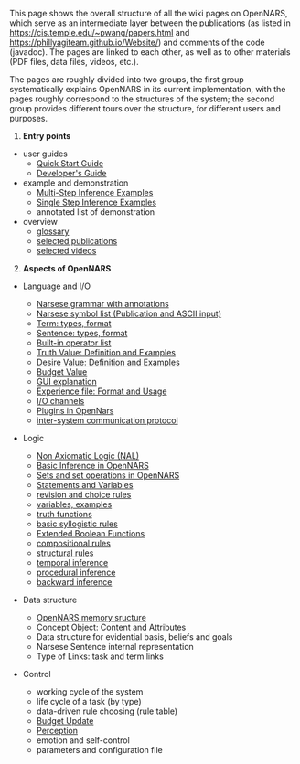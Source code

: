 This page shows the overall structure of all the wiki pages on OpenNARS, which serve as an intermediate layer between the publications (as listed in https://cis.temple.edu/~pwang/papers.html and https://phillyagiteam.github.io/Website/) and comments of the code (javadoc). The pages are linked to each other, as well as to other materials (PDF files, data files, videos, etc.).

The pages are roughly divided into two groups, the first group systematically explains OpenNARS in its current implementation, with the pages roughly correspond to the structures of the system; the second group provides different tours over the structure, for different users and purposes.

1. **Entry points**
  - user guides
    * [Quick Start Guide](https://github.com/opennars/opennars/wiki/Quick-Start-Guide)
    * [Developer's Guide](https://github.com/opennars/opennars/wiki/Developers-Guide)
  - example and demonstration
    * [Multi-Step Inference Examples](https://github.com/opennars/opennars/wiki/MultiStep-Examples/_edit)
    * [Single Step Inference Examples](https://github.com/opennars/opennars/wiki/Single-step-Inference-examples)
    * annotated list of demonstration
  - overview
    * [glossary](https://github.com/opennars/opennars/wiki/OpenNARS-Glossary)
    * [selected publications](https://github.com/opennars/opennars/wiki/Publications)
    * [selected videos](https://github.com/opennars/opennars/wiki/Selected-Vidseos)


2. **Aspects of OpenNARS**
  - Language and I/O
    * [Narsese grammar with annotations](https://github.com/opennars/opennars/wiki/Input-Output-Format)
    * [Narsese symbol list (Publication and ASCII input)](https://github.com/opennars/opennars/wiki/Narsese-symbol-list-(ASCII-version-))
    * [Term: types, format](https://github.com/opennars/opennars/wiki/Term:-types,-format)
    * [Sentence: types, format](https://github.com/opennars/opennars/wiki/Sentence:-types,-format)
    * [Built-in operator list](https://github.com/opennars/opennars/wiki/Built-in-operator-list)
    * [Truth Value: Definition and Examples](https://github.com/opennars/opennars/wiki/Truth-Value:-Definition-and-Examples)
    * [Desire Value: Definition and Examples](https://github.com/opennars/opennars/wiki/Desire-Value:-Definition-and-Examples)
    * [Budget Value](https://github.com/opennars/opennars/wiki/Budget-Value)
    * [GUI explanation](https://github.com/opennars/opennars/wiki/Graphical-User-Interface)
    * [Experience file: Format and Usage](https://github.com/opennars/opennars/wiki/Experience-file:-Format-and-Usage)
    * [I/O channels](https://github.com/opennars/opennars/wiki/I-O-channels)
    * [Plugins in OpenNars](https://github.com/opennars/opennars/wiki/Plugins)
    * [inter-system communication protocol](https://github.com/opennars/opennars/wiki/NarNode,-communication-between-reasoners-over-UDP)
    
  - Logic
    * [Non Axiomatic Logic (NAL)](https://github.com/opennars/opennars/wiki/Non-Axiomatic-Logic-(NAL),-Logic-behind-OpenNARS) 
    * [Basic Inference in OpenNARS](https://github.com/opennars/opennars/wiki/Basic-Inference-in-OpenNARS)
    * [Sets and set operations in OpenNARS](https://github.com/opennars/opennars/wiki/Sets-and-set-operations-in-OpenNARS)
    * [Statements and Variables](https://github.com/opennars/opennars/wiki/Statements-and-Variables-in-OpenNARS)
    * [revision and choice rules](https://github.com/opennars/opennars/wiki/Revision-and-Choice-Rules)
    * [variables, examples](https://github.com/opennars/opennars/wiki/Use-of-Variables-in-OpenNARS)
    * [truth functions](https://github.com/opennars/opennars/wiki/Truth-Functions)
    * [basic syllogistic rules](https://github.com/opennars/opennars/wiki/Basic-Syllogistic-Rules)
    * [Extended Boolean Functions](https://github.com/opennars/opennars/wiki/Extended-Boolean-Functions-in-OpenNARS)
    * [compositional rules](https://github.com/opennars/opennars/wiki/Composition)
    * [structural rules](https://github.com/opennars/opennars/wiki/Structure)
    * [temporal inference](https://github.com/opennars/opennars/wiki/Temporal-Inference)
    * [procedural inference](https://github.com/opennars/opennars/wiki/Procedural-Inference) 
    * [backward inference](https://github.com/opennars/opennars/wiki/Backward-Inference-in-OpenNARS) 

  - Data structure
    * [OpenNARS memory sructure](https://github.com/opennars/opennars/wiki/memory-overall-structure)
    * Concept Object: Content and Attributes
    * Data structure for evidential basis, beliefs and goals
    * Narsese Sentence internal representation
    * Type of Links: task and term links
    
  - Control
    * working cycle of the system
    * life cycle of a task (by type)
    * data-driven rule choosing (rule table)
    * [Budget Update](https://github.com/opennars/opennars/wiki/Budget-Update)
    * [Perception](https://github.com/opennars/opennars/wiki/Perception-In-OpenNARS)
    * emotion and self-control
    * parameters and configuration file

